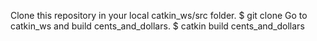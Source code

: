 Clone this repository in your local catkin_ws/src folder.
$ git clone 
Go to catkin_ws and build cents_and_dollars.
$ catkin build cents_and_dollars
